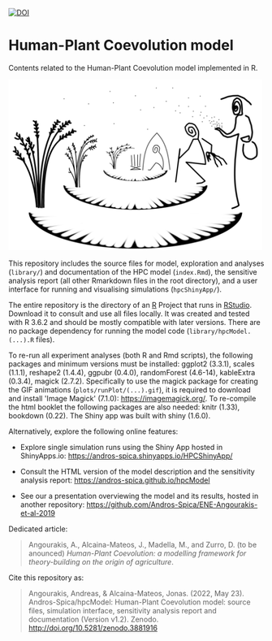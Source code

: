 [![DOI](https://zenodo.org/badge/181035810.svg)](https://zenodo.org/badge/latestdoi/181035810)

# Human-Plant Coevolution model 

Contents related to the Human-Plant Coevolution model implemented in R. 

<img src="images/hpcModel-logo_v3.png" alt="Human-Plant Coevolution model logo" width="500"/>

This repository includes the source files for model, exploration and analyses (`library/`) and documentation of the HPC model (`index.Rmd`), the sensitive analysis report (all other Rmarkdown files in the root directory), and a user interface for running and visualising simulations (`hpcShinyApp/`). 

The entire repository is the directory of an [R](https://www.r-project.org/) Project that runs in [RStudio](https://www.rstudio.com/). Download it to consult and use all files locally. It was created and tested with R 3.6.2 and should be mostly compatible with later versions. There are no package dependency for running the model code (`library/hpcModel.(...).R` files).

To re-run all experiment analyses (both R and Rmd scripts), the following packages and minimum versions must be installed: ggplot2 (3.3.1), scales (1.1.1), reshape2 (1.4.4), ggpubr (0.4.0), randomForest (4.6-14), kableExtra (0.3.4), magick (2.7.2). Specifically to use the magick package for creating the GIF animations (`plots/runPlot/(...).gif`), it is required to download and install 'Image Magick' (7.1.0): https://imagemagick.org/. To re-compile the html booklet the following packages are also needed: knitr (1.33), bookdown (0.22). The Shiny app was built with shiny (1.6.0).

Alternatively, explore the following online features:

- Explore single simulation runs using the Shiny App hosted in ShinyApps.io: https://andros-spica.shinyapps.io/HPCShinyApp/

- Consult the HTML version of the model description and the sensitivity analysis report: https://andros-spica.github.io/hpcModel

- See our a presentation overviewing the model and its results, hosted in another repository: https://github.com/Andros-Spica/ENE-Angourakis-et-al-2019

Dedicated article: 
>Angourakis, A., Alcaina-Mateos, J., Madella, M., and Zurro, D. (to be anounced) *Human-Plant Coevolution: a modelling framework for theory-building on the origin of agriculture*.

Cite this repository as:

>Angourakis, Andreas, & Alcaina-Mateos, Jonas. (2022, May 23). Andros-Spica/hpcModel: Human-Plant Coevolution model: source files, simulation interface, sensitivity analysis report and documentation (Version v1.2). Zenodo. http://doi.org/10.5281/zenodo.3881916
